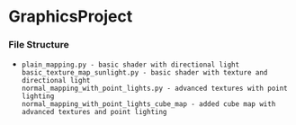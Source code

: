 ﻿# GraphicsProject

### File Structure 
-     plain_mapping.py - basic shader with directional light
      basic_texture_map_sunlight.py - basic shader with texture and directional light
      normal_mapping_with_point_lights.py - advanced textures with point lighting
      normal_mapping_with_point_lights_cube_map - added cube map with advanced textures and point lighting
